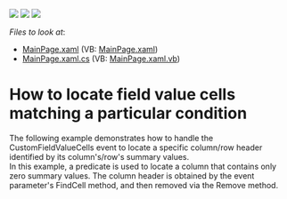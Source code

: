 <!-- default badges list -->
![](https://img.shields.io/endpoint?url=https://codecentral.devexpress.com/api/v1/VersionRange/134574299/11.2.5%2B)
[![](https://img.shields.io/badge/Open_in_DevExpress_Support_Center-FF7200?style=flat-square&logo=DevExpress&logoColor=white)](https://supportcenter.devexpress.com/ticket/details/E3880)
[![](https://img.shields.io/badge/📖_How_to_use_DevExpress_Examples-e9f6fc?style=flat-square)](https://docs.devexpress.com/GeneralInformation/403183)
<!-- default badges end -->
<!-- default file list -->
*Files to look at*:

* [MainPage.xaml](./CS/DXPivotGrid_LocateColumnAndRowHeaders/MainPage.xaml) (VB: [MainPage.xaml](./VB/DXPivotGrid_LocateColumnAndRowHeaders/MainPage.xaml))
* [MainPage.xaml.cs](./CS/DXPivotGrid_LocateColumnAndRowHeaders/MainPage.xaml.cs) (VB: [MainPage.xaml.vb](./VB/DXPivotGrid_LocateColumnAndRowHeaders/MainPage.xaml.vb))
<!-- default file list end -->
# How to locate field value cells matching a particular condition


<p>The following example demonstrates how to handle the CustomFieldValueCells event to locate a specific column/row header identified by its column's/row's summary values.<br />
In this example, a predicate is used to locate a column that contains only zero summary values. The column header is obtained by the event parameter's FindCell method, and then removed via the Remove method.</p><br />


<br/>


